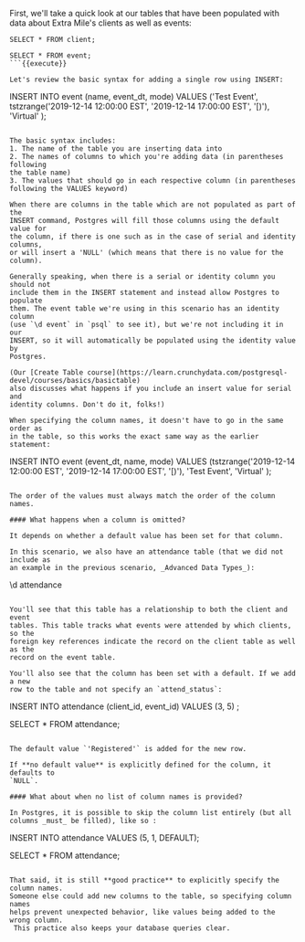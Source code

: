 First, we'll take a quick look at our tables that have been populated with data 
about Extra Mile's clients as well as events:

```
SELECT * FROM client;

SELECT * FROM event;
```{{execute}}

Let's review the basic syntax for adding a single row using INSERT:

```
INSERT INTO event (name, event_dt, mode)
VALUES ('Test Event', 
        tstzrange('2019-12-14 12:00:00 EST', '2019-12-14 17:00:00 EST', '[)'),
        'Virtual'
);
```

The basic syntax includes:
1. The name of the table you are inserting data into
2. The names of columns to which you're adding data (in parentheses following 
the table name)
3. The values that should go in each respective column (in parentheses 
following the VALUES keyword)

When there are columns in the table which are not populated as part of the 
INSERT command, Postgres will fill those columns using the default value for 
the column, if there is one such as in the case of serial and identity columns, 
or will insert a 'NULL' (which means that there is no value for the column).

Generally speaking, when there is a serial or identity column you should not 
include them in the INSERT statement and instead allow Postgres to populate 
them. The event table we're using in this scenario has an identity column 
(use `\d event` in `psql` to see it), but we're not including it in our 
INSERT, so it will automatically be populated using the identity value by 
Postgres. 

(Our [Create Table course](https://learn.crunchydata.com/postgresql-devel/courses/basics/basictable) 
also discusses what happens if you include an insert value for serial and 
identity columns. Don't do it, folks!)

When specifying the column names, it doesn't have to go in the same order as 
in the table, so this works the exact same way as the earlier statement:

```
INSERT INTO event (event_dt, name, mode)
VALUES (tstzrange('2019-12-14 12:00:00 EST', '2019-12-14 17:00:00 EST', '[)'),
        'Test Event',
        'Virtual'
);
```{{execute}}

The order of the values must always match the order of the column names.

#### What happens when a column is omitted?

It depends on whether a default value has been set for that column.

In this scenario, we also have an attendance table (that we did not include as 
an example in the previous scenario, _Advanced Data Types_):

```
\d attendance
```{{execute}}

You'll see that this table has a relationship to both the client and event 
tables. This table tracks what events were attended by which clients, so the 
foreign key references indicate the record on the client table as well as the 
record on the event table.

You'll also see that the column has been set with a default. If we add a new 
row to the table and not specify an `attend_status`:

```
INSERT INTO attendance (client_id, event_id)
    VALUES (3, 5)
;

SELECT * FROM attendance;
```{{execute}}

The default value `'Registered'` is added for the new row.

If **no default value** is explicitly defined for the column, it defaults to 
`NULL`.

#### What about when no list of column names is provided?

In Postgres, it is possible to skip the column list entirely (but all 
columns _must_ be filled), like so :

```
INSERT INTO attendance VALUES (5, 1, DEFAULT);

SELECT * FROM attendance;
```{{execute}}

That said, it is still **good practice** to explicitly specify the column names. 
Someone else could add new columns to the table, so specifying column names 
helps prevent unexpected behavior, like values being added to the wrong column.
 This practice also keeps your database queries clear.
